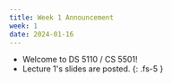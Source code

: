 ```yaml
---
title: Week 1 Announcement
week: 1
date: 2024-01-16
---
```


* Welcome to DS 5110 / CS 5501!
* Lecture 1's slides are posted.
{: .fs-5 }
